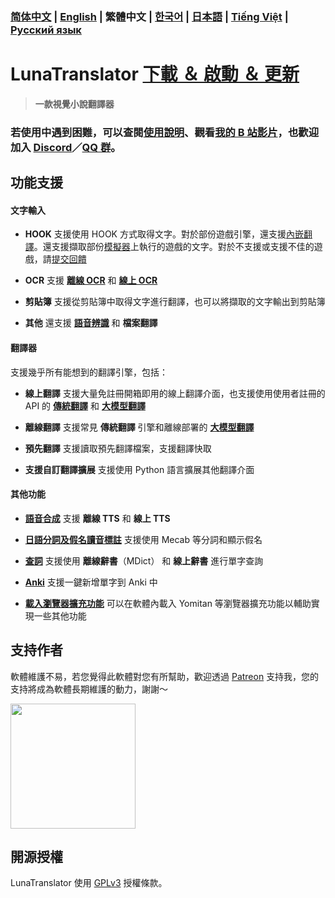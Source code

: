 ### [简体中文](README.md) | [English](README_en.md) | 繁體中文 | [한국어](README_ko.md) | [日本語](README_ja.md) | [Tiếng Việt](README_vi.md) | [Русский язык](README_ru.md)

# LunaTranslator [下載 ＆ 啟動 ＆ 更新](https://docs.lunatranslator.org/cht/README.html)  

> **一款視覺小說翻譯器**

### 若使用中遇到困難，可以查閱[使用說明](https://docs.lunatranslator.org/cht)、觀看[我的 B 站影片](https://space.bilibili.com/592120404/video)，也歡迎加入 [Discord](https://discord.com/invite/ErtDwVeAbB)／[QQ 群](https://qm.qq.com/q/I5rr3uEpi2)。

## 功能支援

#### 文字輸入

- **HOOK** 支援使用 HOOK 方式取得文字。對於部份遊戲引擎，還支援[內嵌翻譯](https://docs.lunatranslator.org/cht/embedtranslate.html)。還支援擷取部份[模擬器](https://docs.lunatranslator.org/cht/emugames.html)上執行的遊戲的文字。對於不支援或支援不佳的遊戲，請[提交回饋](https://github.com/HIllya51/LunaTranslator/issues/new?assignees=&labels=enhancement&projects=&template=01_game_request.yaml)

- **OCR** 支援 **[離線 OCR](https://docs.lunatranslator.org/cht/useapis/ocrapi.html)** 和 **[線上 OCR](https://docs.lunatranslator.org/cht/useapis/ocrapi.html)**

- **剪貼簿** 支援從剪貼簿中取得文字進行翻譯，也可以將擷取的文字輸出到剪貼簿

- **其他** 還支援 **[語音辨識](https://docs.lunatranslator.org/cht/sr.html)** 和 **檔案翻譯**

#### 翻譯器

支援幾乎所有能想到的翻譯引擎，包括：

- **線上翻譯** 支援大量免註冊開箱即用的線上翻譯介面，也支援使用使用者註冊的 API 的 **[傳統翻譯](https://docs.lunatranslator.org/cht/useapis/tsapi.html)** 和 **[大模型翻譯](https://docs.lunatranslator.org/cht/guochandamoxing.html)**

- **離線翻譯** 支援常見 **傳統翻譯** 引擎和離線部署的 **[大模型翻譯](https://docs.lunatranslator.org/cht/offlinellm.html)**

- **預先翻譯** 支援讀取預先翻譯檔案，支援翻譯快取

- **支援自訂翻譯擴展** 支援使用 Python 語言擴展其他翻譯介面

#### 其他功能

- **[語音合成](https://docs.lunatranslator.org/cht/ttsengines.html)** 支援 **離線 TTS** 和 **線上 TTS**

- **[日語分詞及假名讀音標註](https://docs.lunatranslator.org/cht/qa1.html)** 支援使用 Mecab 等分詞和顯示假名

- **[查詞](https://docs.lunatranslator.org/cht/internaldict.html)** 支援使用 **離線辭書**（MDict） 和 **線上辭書** 進行單字查詢

- **[Anki](https://docs.lunatranslator.org/cht/qa2.html)** 支援一鍵新增單字到 Anki 中

- **[載入瀏覽器擴充功能](https://docs.lunatranslator.org/cht/yomitan.html)** 可以在軟體內載入 Yomitan 等瀏覽器擴充功能以輔助實現一些其他功能

## 支持作者

軟體維護不易，若您覺得此軟體對您有所幫助，歡迎透過 [Patreon](https://patreon.com/HIllya51) 支持我，您的支持將成為軟體長期維護的動力，謝謝～

<a href="https://patreon.com/HIllya51" target='_blank'><img width="200" src="../docs/become_a_patron_4x1_black_logo_white_text_on_coral.svg"></a>

## 開源授權

LunaTranslator 使用 [GPLv3](../LICENSE) 授權條款。
